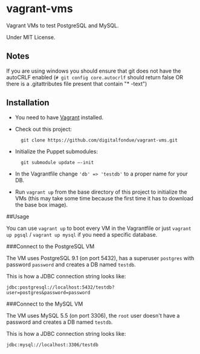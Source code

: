 vagrant-vms
===========

Vagrant VMs to test PostgreSQL and MySQL.

Under MIT License.

## Notes

If you are using windows you should ensure that git does not have the autoCRLF enabled (```# git config core.autocrlf``` should return false OR there is a .gitattributes file present that contain "* -text")

## Installation

* You need to have [Vagrant] installed.

* Check out this project:

        git clone https://github.com/digitalfondue/vagrant-vms.git
        
* Initialize the Puppet submodules:

        git submodule update –-init
        
* In the Vagrantfile change `'db' => 'testdb'` to a proper name for your DB.

* Run `vagrant up` from the base directory of this project to initialize the VMs (this may take some time because the first time it has to download the base box image).

##Usage

You can use `vagrant up` to boot every VM in the Vagrantfile or just `vagrant up pgsql` / `vagrant up mysql` if you need a specific database.

###Connect to the PostgreSQL VM

The VM uses PostgreSQL 9.1 (on port 5432), has a superuser `postgres` with password `password` and creates a DB named `testdb`.

This is how a JDBC connection string looks like:

`jdbc:postgresql://localhost:5432/testdb?user=postgres&password=password`

###Connect to the MySQL VM

The VM uses MySQL 5.5 (on port 3306), the `root` user doesn't have a password and creates a DB named `testdb`.

This is how a JDBC connection string looks like:

`jdbc:mysql://localhost:3306/testdb`



[Vagrant]: http://www.vagrantup.com/
